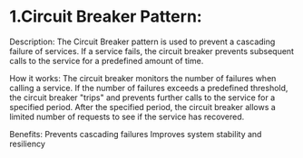 # 1.Circuit Breaker Pattern:
Description: The Circuit Breaker pattern is used to prevent a cascading failure of services. If a service fails, the circuit breaker prevents subsequent calls to the service for a predefined amount of time.


How it works:
The circuit breaker monitors the number of failures when calling a service.
If the number of failures exceeds a predefined threshold, the circuit breaker "trips" and prevents further calls to the service for a specified period.
After the specified period, the circuit breaker allows a limited number of requests to see if the service has recovered.


Benefits:
Prevents cascading failures
Improves system stability and resiliency

